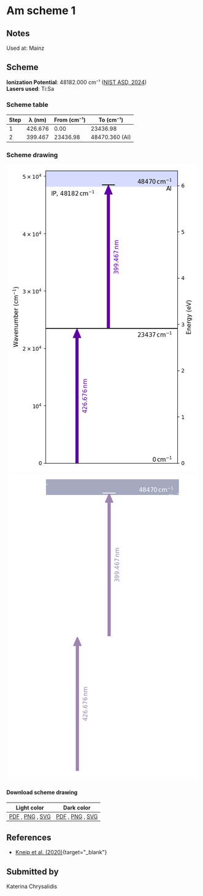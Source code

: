 # Am scheme 1

## Notes

Used at: Mainz





## Scheme

**Ionization Potential**: 48182.000 cm⁻¹ ([NIST ASD, 2024](https://www.nist.gov/pml/atomic-spectra-database))  
**Lasers used**: Ti:Sa

### Scheme table

| Step | λ (nm)  | From (cm⁻¹) |   To (cm⁻¹)    |
| ---- | ------- | ----------- | -------------- |
| 1    | 426.676 | 0.00        | 23436.98       |
| 2    | 399.467 | 23436.98    | 48470.360 (AI) |


### Scheme drawing

![am scheme, light mode](am-001/am-001-light.png#only-light)
![am scheme, dark mode](am-001/am-001-dark-web.png#only-dark)

#### Download scheme drawing

|                                            Light color                                            |                                           Dark color                                           |
| ------------------------------------------------------------------------------------------------- | ---------------------------------------------------------------------------------------------- |
| [PDF](am-001/am-001-light.pdf) , [PNG](am-001/am-001-light.png) , [SVG](am-001/am-001-light.svg)  | [PDF](am-001/am-001-dark.pdf) , [PNG](am-001/am-001-dark.png) , [SVG](am-001/am-001-dark.svg)  |


## References

  - [Kneip et al. (2020)](https://doi.org/10.1007/s10751-020-01712-4){target="_blank"}



## Submitted by

Katerina Chrysalidis

